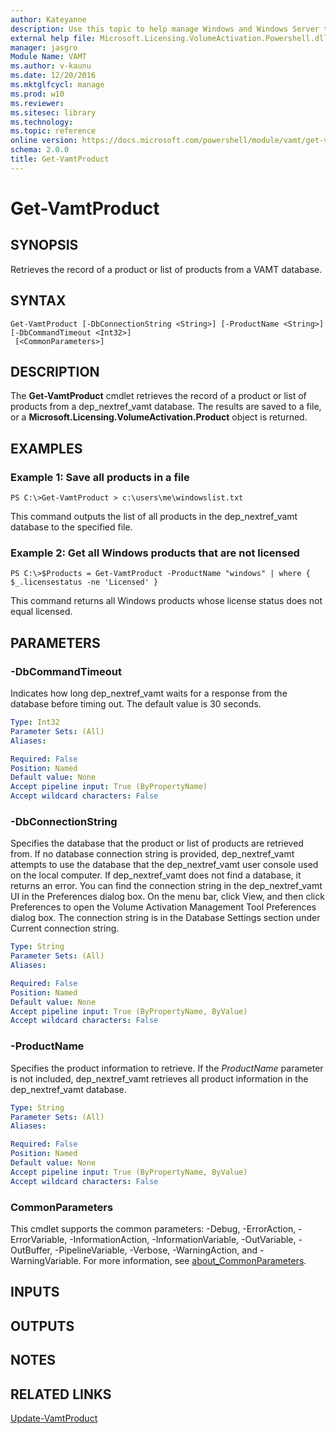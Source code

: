 ```yaml
---
author: Kateyanne
description: Use this topic to help manage Windows and Windows Server technologies with Windows PowerShell.
external help file: Microsoft.Licensing.VolumeActivation.Powershell.dll-Help.xml
manager: jasgro
Module Name: VAMT
ms.author: v-kaunu
ms.date: 12/20/2016
ms.mktglfcycl: manage
ms.prod: w10
ms.reviewer: 
ms.sitesec: library
ms.technology: 
ms.topic: reference
online version: https://docs.microsoft.com/powershell/module/vamt/get-vamtproduct?view=windowsserver2016-ps&wt.mc_id=ps-gethelp
schema: 2.0.0
title: Get-VamtProduct
---
```


# Get-VamtProduct

## SYNOPSIS
Retrieves the record of a product or list of products from a VAMT database.

## SYNTAX

```
Get-VamtProduct [-DbConnectionString <String>] [-ProductName <String>] [-DbCommandTimeout <Int32>]
 [<CommonParameters>]
```

## DESCRIPTION
The **Get-VamtProduct** cmdlet retrieves the record of a product or list of products from a dep_nextref_vamt database.
The results are saved to a file, or a **Microsoft.Licensing.VolumeActivation.Product** object is returned.

## EXAMPLES

### Example 1: Save all products in a file
```
PS C:\>Get-VamtProduct > c:\users\me\windowslist.txt
```

This command outputs the list of all products in the dep_nextref_vamt database to the specified file.

### Example 2: Get all Windows products that are not licensed
```
PS C:\>$Products = Get-VamtProduct -ProductName "windows" | where { $_.licensestatus -ne 'Licensed' }
```

This command returns all Windows products whose license status does not equal licensed.

## PARAMETERS

### -DbCommandTimeout
Indicates how long dep_nextref_vamt waits for a response from the database before timing out.
The default value is 30 seconds.

```yaml
Type: Int32
Parameter Sets: (All)
Aliases: 

Required: False
Position: Named
Default value: None
Accept pipeline input: True (ByPropertyName)
Accept wildcard characters: False
```

### -DbConnectionString
Specifies the database that the product or list of products are retrieved from.
If no database connection string is provided, dep_nextref_vamt attempts to use the database that the dep_nextref_vamt user console used on the local computer.
If dep_nextref_vamt does not find a database, it returns an error.
You can find the connection string in the dep_nextref_vamt UI in the Preferences dialog box.
On the menu bar, click View, and then click Preferences to open the Volume Activation Management Tool Preferences dialog box.
The connection string is in the Database Settings section under Current connection string.

```yaml
Type: String
Parameter Sets: (All)
Aliases: 

Required: False
Position: Named
Default value: None
Accept pipeline input: True (ByPropertyName, ByValue)
Accept wildcard characters: False
```

### -ProductName
Specifies the product information to retrieve.
If the *ProductName* parameter is not included, dep_nextref_vamt retrieves all product information in the dep_nextref_vamt database.

```yaml
Type: String
Parameter Sets: (All)
Aliases: 

Required: False
Position: Named
Default value: None
Accept pipeline input: True (ByPropertyName, ByValue)
Accept wildcard characters: False
```

### CommonParameters
This cmdlet supports the common parameters: -Debug, -ErrorAction, -ErrorVariable, -InformationAction, -InformationVariable, -OutVariable, -OutBuffer, -PipelineVariable, -Verbose, -WarningAction, and -WarningVariable. For more information, see [about_CommonParameters](https://go.microsoft.com/fwlink/?LinkID=113216).

## INPUTS

## OUTPUTS

## NOTES

## RELATED LINKS

[Update-VamtProduct](./Update-VamtProduct.md)

